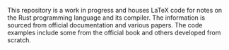 This repository is a work in progress and houses LaTeX code for notes on the Rust programming language and its compiler. The information is sourced from official documentation and various papers. The code examples include some from the official book and others developed from scratch.
